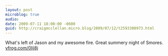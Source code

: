 ```yaml
---
layout: post
microblog: true
audio: 
date: 2009-07-11 18:00:00 -0600
guid: http://craigmcclellan.micro.blog/2009/07/12/t2593300973.html
---
```

What's left of Jason and my awesome fire. Great summery night of Smores.   [yfrog.com/0lij8j](http://yfrog.com/0lij8j)
